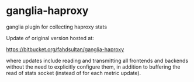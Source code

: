 # ganglia-haproxy
ganglia plugin for collecting haproxy stats

Update of original version hosted at:

https://bitbucket.org/fahdsultan/ganglia-haproxy

where updates include reading and transmitting all frontends and
backends without the need to explicitly configure them, in addition to
buffering the read of stats socket (instead of for each metric update).